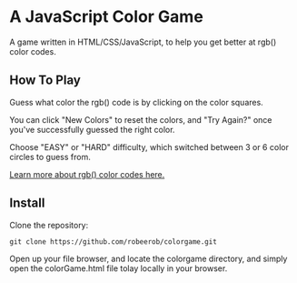 # A JavaScript Color Game

A game written in HTML/CSS/JavaScript, to help you get better at rgb() color
codes.

## How To Play

Guess what color the rgb() code is by clicking on the color squares.

You can click "New Colors" to reset the colors, and "Try Again?" once you've
successfully guessed the right color.

Choose "EASY" or "HARD" difficulty, which switched between 3 or 6 color circles
to guess from.

[Learn more about rgb() color codes here.](http://www.w3schools.com/html/html_colors.asp)

## Install
Clone the repository:
```
git clone https://github.com/robeerob/colorgame.git
```
Open up your file browser, and locate the colorgame directory, and simply open
the colorGame.html file tolay locally in your browser.
